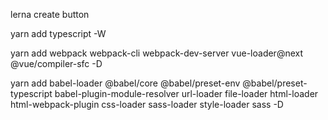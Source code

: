 lerna create button

yarn add typescript -W

yarn add webpack webpack-cli webpack-dev-server vue-loader@next @vue/compiler-sfc -D

yarn add babel-loader @babel/core @babel/preset-env @babel/preset-typescript babel-plugin-module-resolver url-loader file-loader html-loader html-webpack-plugin css-loader sass-loader style-loader sass -D
